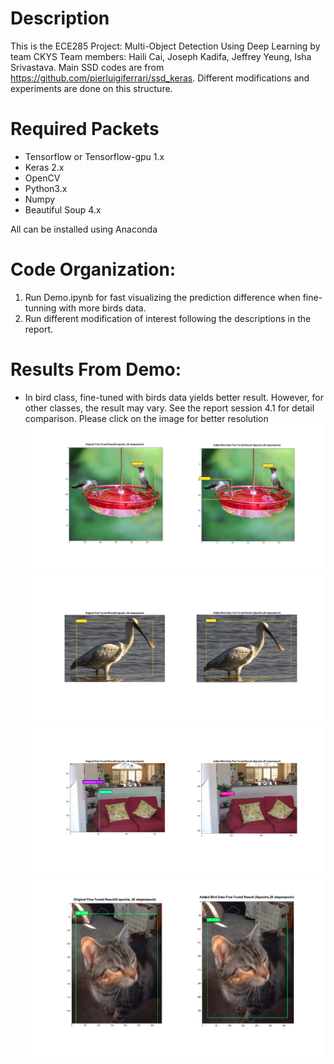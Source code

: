 Description
===========
This is the ECE285 Project: Multi-Object Detection Using Deep Learning by team CKYS
Team members: Haili Cai, Joseph Kadifa, Jeffrey Yeung, Isha Srivastava.
Main SSD codes are from https://github.com/pierluigiferrari/ssd_keras. Different modifications and experiments are done on this structure. 

Required Packets
===============
* Tensorflow or Tensorflow-gpu 1.x
* Keras 2.x
* OpenCV
* Python3.x
* Numpy
* Beautiful Soup 4.x

All can be installed using Anaconda

Code Organization:
=================
1. Run Demo.ipynb for fast visualizing the prediction difference when fine-tunning with more birds data.
2. Run different modification of interest following the descriptions in the report.


Results From Demo:
=================
* In bird class, fine-tuned with birds data yields better result. However, for other classes, the result may vary. See the report session 4.1 for detail comparison. Please click on the image for better resolution
![](demo_images/bird_demo1.png)
![](demo_images/bird_demo2.png)
![](demo_images/sofa_demo.png)
![](demo_images/cat_demo.png)
